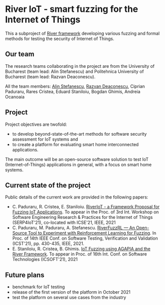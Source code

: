 # River IoT - smart fuzzing for the Internet of Things

This a subproject of [River framework](https://river.cs.unibuc.ro) developing various fuzzing and formal methods for testing the security of Internet of Things.

## Our team

The research teams collaborating in the project are from the University of Bucharest (team lead: Alin Stefanescu) and Politehnica University of Bucharest (team lead: Razvan Deaconescu).

All the team members: [Alin Stefanescu](http://alin.stefanescu.eu), [Razvan Deaconescu](https://cs.pub.ro/index.php/people/userprofile/razvan_deaconescu), Ciprian Paduraru, Rares Cristea, Eduard Staniloiu, Bogdan Ghimis, Andreia Ocanoaia

## Project

Project objectives are twofold: 
- to develop beyond-state-of-the-art methods for software security assessment for IoT systems and
- to create a platform for evaluating smart home interconnected applications.

The main outcome will be an open-source software solution to test IoT (Internet-of-Things) applications in general, with a focus on smart home systems.

## Current state of the project

Public details of the current work are provided in the following papers:

- C. Paduraru, R. Cristea, E. Staniloiu. [RiverIoT - a Framework Proposal for Fuzzing IoT Applications](https://dl.dropbox.com/s/jduj2g1xe3bv4hb/serp4iot.pdf). To appear in the Proc. of 3rd Int. Workshop on Software Engineering Research & Practices for the Internet of Things (SERP4IoT'21), co-located with ICSE'21, IEEE, 2021
- C. Paduraru, M. Paduraru, A. Stefanescu. [RiverFuzzRL — An Open-Source Tool to Experiment with Reinforcement Learning for Fuzzing](http://alin.stefanescu.eu/publications/pdf/icst21.pdf). In Proc. of 14th IEEE Conf. on Software Testing, Verification and Validation (ICST'21), pp. 430-435, IEEE, 2021.
- E. Staniloiu, R. Cristea, B. Ghimis. [IoT Fuzzing using AGAPIA and the River Framework](https://dl.dropbox.com/s/fvxuvyaw7237nb1/icsoft21.pdf). To appear in Proc. of 16th Int. Conf. on Software Technologies (ICSOFT'21), 2021

## Future plans

- benchmark for IoT testing
- release of the first version of the platform in October 2021 
- test the platform on several use cases from the industry
